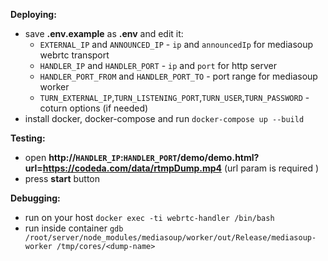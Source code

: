 **Deploying:**
- save **.env.example** as **.env** and edit it:
  - `EXTERNAL_IP` and `ANNOUNCED_IP` - `ip` and `announcedIp` for mediasoup webrtc transport
  - `HANDLER_IP` and `HANDLER_PORT` -  `ip` and `port` for http server
  - `HANDLER_PORT_FROM` and `HANDLER_PORT_TO` - port range for mediasoup worker
  - `TURN_EXTERNAL_IP`,`TURN_LISTENING_PORT`,`TURN_USER`,`TURN_PASSWORD` - coturn options (if needed)
- install docker, docker-compose and run `docker-compose up --build`

**Testing:**
- open **http://`HANDLER_IP`:`HANDLER_PORT`/demo/demo.html?url=https://codeda.com/data/rtmpDump.mp4** (url param is required )
- press **start** button

**Debugging:**
- run on your host `docker exec -ti webrtc-handler /bin/bash` 
- run inside container `gdb /root/server/node_modules/mediasoup/worker/out/Release/mediasoup-worker /tmp/cores/<dump-name>`